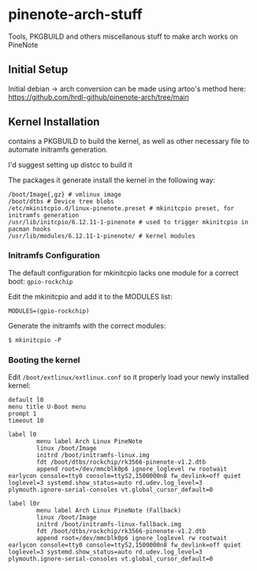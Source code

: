 # pinenote-arch-stuff
Tools, PKGBUILD and others miscellanous stuff to make arch works on PineNote

## Initial Setup
Initial debian -> arch conversion can be made using artoo's method here:
https://github.com/hrdl-github/pinenote-arch/tree/main

## Kernel Installation
[](/linux-pinenote) contains a PKGBUILD to build the kernel, as well as other necessary file
to automate initramfs generation.

I'd suggest setting up distcc to build it

The packages it generate install the kernel in the following way:
```
/boot/Image{,gz} # vmlinux image
/boot/dtbs # Device tree blobs
/etc/mkinitcpio.d/linux-pinenote.preset # mkinitcpio preset, for initramfs generation
/usr/lib/initcpio/6.12.11-1-pinenote # used to trigger mkinitcpio in pacman hooks
/usr/lib/modules/6.12.11-1-pinenote/ # kernel modules
```

### Initramfs Configuration
The default configuration for mkinitcpio lacks one module for a correct boot: `gpio-rockchip`

Edit the mkinitcpio and add it to the MODULES list:
```
MODULES=(gpio-rockchip)
```

Generate the initramfs with the correct modules:
```
$ mkinitcpio -P
```

### Booting the kernel
Edit `/boot/extlinux/extlinux.conf` so it properly load your newly installed kernel:

```
default l0
menu title U-Boot menu
prompt 1
timeout 10

label l0
        menu label Arch Linux PineNote
        linux /boot/Image
        initrd /boot/initramfs-linux.img
        fdt /boot/dtbs/rockchip/rk3566-pinenote-v1.2.dtb
        append root=/dev/mmcblk0p6 ignore_loglevel rw rootwait earlycon console=tty0 console=ttyS2,1500000n8 fw_devlink=off quiet loglevel=3 systemd.show_status=auto rd.udev.log_level=3 plymouth.ignore-serial-consoles vt.global_cursor_default=0

label l0r
        menu label Arch Linux PineNote (Fallback)
        linux /boot/Image
        initrd /boot/initramfs-linux-fallback.img
        fdt /boot/dtbs/rockchip/rk3566-pinenote-v1.2.dtb
        append root=/dev/mmcblk0p6 ignore_loglevel rw rootwait earlycon console=tty0 console=ttyS2,1500000n8 fw_devlink=off quiet loglevel=3 systemd.show_status=auto rd.udev.log_level=3 plymouth.ignore-serial-consoles vt.global_cursor_default=0
```
